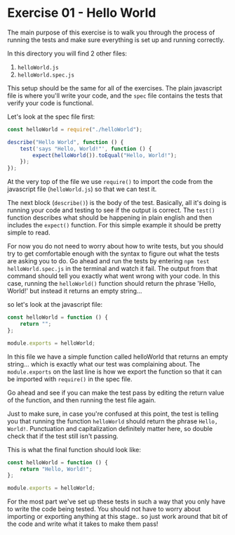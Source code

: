 # Exercise 01 - Hello World

The main purpose of this exercise is to walk you through the process of running
the tests and make sure everything is set up and running correctly.

In this directory you will find 2 other files:

1. `helloWorld.js`
2. `helloWorld.spec.js`

This setup should be the same for all of the exercises. The plain javascript
file is where you'll write your code, and the `spec` file contains the tests
that verify your code is functional.

Let's look at the spec file first:

```javascript
const helloWorld = require("./helloWorld");

describe("Hello World", function () {
	test('says "Hello, World!"', function () {
		expect(helloWorld()).toEqual("Hello, World!");
	});
});
```

At the very top of the file we use `require()` to import the code from the
javascript file (`helloWorld.js`) so that we can test it.

The next block (`describe()`) is the body of the test. Basically, all it's doing
is running your code and testing to see if the output is correct. The `test()`
function describes what should be happening in plain english and then includes
the `expect()` function. For this simple example it should be pretty simple to
read.

For now you do not need to worry about how to write tests, but you should try to
get comfortable enough with the syntax to figure out what the tests are asking
you to do. Go ahead and run the tests by entering `npm test helloWorld.spec.js`
in the terminal and watch it fail. The output from that command should tell you
exactly what went wrong with your code. In this case, running the `helloWorld()`
function should return the phrase 'Hello, World!' but instead it returns an
empty string...

so let's look at the javascript file:

```javascript
const helloWorld = function () {
	return "";
};

module.exports = helloWorld;
```

In this file we have a simple function called helloWorld that returns an empty
string... which is exactly what our test was complaining about. The
`module.exports` on the last line is how we export the function so that it can
be imported with `require()` in the spec file.

Go ahead and see if you can make the test pass by editing the return value of
the function, and then running the test file again.

Just to make sure, in case you're confused at this point, the test is telling
you that running the function `helloWorld` should return the phrase
`Hello, World!`. Punctuation and capitalization definitely matter here, so
double check that if the test still isn't passing.

This is what the final function should look like:

```javascript
const helloWorld = function () {
	return "Hello, World!";
};

module.exports = helloWorld;
```

For the most part we've set up these tests in such a way that you only have to
write the code being tested. You should not have to worry about importing or
exporting anything at this stage.. so just work around that bit of the code and
write what it takes to make them pass!
